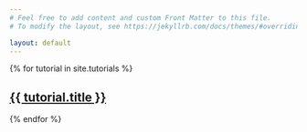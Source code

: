 ```yaml
---
# Feel free to add content and custom Front Matter to this file.
# To modify the layout, see https://jekyllrb.com/docs/themes/#overriding-theme-defaults

layout: default
---
```


{% for tutorial in site.tutorials %}
  <h2> 
    <a href="{{ tutorial.url }}">
    {{ tutorial.title }}
    </a>
  </h2>
{% endfor %}
